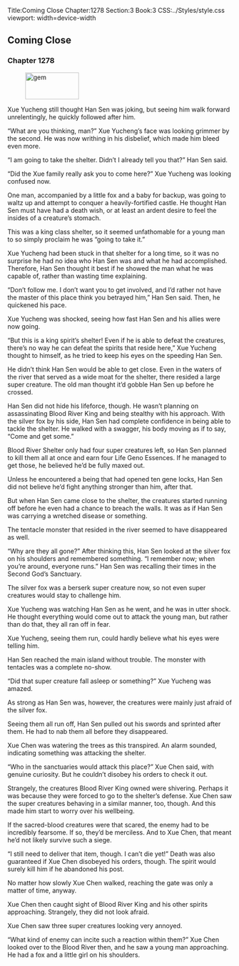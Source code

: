 Title:Coming Close 
Chapter:1278 
Section:3 
Book:3 
CSS:../Styles/style.css 
viewport: width=device-width
  
## Coming Close
### Chapter 1278 
<figure>
	<img src="../Images/gem.gif" alt="gem" id="gem" width="120" height="60" />
</figure>
  

  
  Xue Yucheng still thought Han Sen was joking, but seeing him walk forward unrelentingly, he quickly followed after him.

“What are you thinking, man?” Xue Yucheng’s face was looking grimmer by the second. He was now writhing in his disbelief, which made him bleed even more.

“I am going to take the shelter. Didn’t I already tell you that?” Han Sen said.

“Did the Xue family really ask you to come here?” Xue Yucheng was looking confused now.

One man, accompanied by a little fox and a baby for backup, was going to waltz up and attempt to conquer a heavily-fortified castle. He thought Han Sen must have had a death wish, or at least an ardent desire to feel the insides of a creature’s stomach.

This was a king class shelter, so it seemed unfathomable for a young man to so simply proclaim he was “going to take it.”

Xue Yucheng had been stuck in that shelter for a long time, so it was no surprise he had no idea who Han Sen was and what he had accomplished. Therefore, Han Sen thought it best if he showed the man what he was capable of, rather than wasting time explaining.

“Don’t follow me. I don’t want you to get involved, and I’d rather not have the master of this place think you betrayed him,” Han Sen said. Then, he quickened his pace.

Xue Yucheng was shocked, seeing how fast Han Sen and his allies were now going.

“But this is a king spirit’s shelter! Even if he is able to defeat the creatures, there’s no way he can defeat the spirits that reside here,” Xue Yucheng thought to himself, as he tried to keep his eyes on the speeding Han Sen.

He didn’t think Han Sen would be able to get close. Even in the waters of the river that served as a wide moat for the shelter, there resided a large super creature. The old man thought it’d gobble Han Sen up before he crossed.

Han Sen did not hide his lifeforce, though. He wasn’t planning on assassinating Blood River King and being stealthy with his approach. With the silver fox by his side, Han Sen had complete confidence in being able to tackle the shelter. He walked with a swagger, his body moving as if to say, “Come and get some.”

Blood River Shelter only had four super creatures left, so Han Sen planned to kill them all at once and earn four Life Geno Essences. If he managed to get those, he believed he’d be fully maxed out.

Unless he encountered a being that had opened ten gene locks, Han Sen did not believe he’d fight anything stronger than him, after that.

But when Han Sen came close to the shelter, the creatures started running off before he even had a chance to breach the walls. It was as if Han Sen was carrying a wretched disease or something.

The tentacle monster that resided in the river seemed to have disappeared as well.

“Why are they all gone?” After thinking this, Han Sen looked at the silver fox on his shoulders and remembered something. “I remember now; when you’re around, everyone runs.” Han Sen was recalling their times in the Second God’s Sanctuary.

The silver fox was a berserk super creature now, so not even super creatures would stay to challenge him.

Xue Yucheng was watching Han Sen as he went, and he was in utter shock. He thought everything would come out to attack the young man, but rather than do that, they all ran off in fear.

Xue Yucheng, seeing them run, could hardly believe what his eyes were telling him.

Han Sen reached the main island without trouble. The monster with tentacles was a complete no-show.

“Did that super creature fall asleep or something?” Xue Yucheng was amazed.

As strong as Han Sen was, however, the creatures were mainly just afraid of the silver fox.

Seeing them all run off, Han Sen pulled out his swords and sprinted after them. He had to nab them all before they disappeared.

Xue Chen was watering the trees as this transpired. An alarm sounded, indicating something was attacking the shelter.

“Who in the sanctuaries would attack this place?” Xue Chen said, with genuine curiosity. But he couldn’t disobey his orders to check it out.

Strangely, the creatures Blood River King owned were shivering. Perhaps it was because they were forced to go to the shelter’s defense. Xue Chen saw the super creatures behaving in a similar manner, too, though. And this made him start to worry over his wellbeing.

If the sacred-blood creatures were that scared, the enemy had to be incredibly fearsome. If so, they’d be merciless. And to Xue Chen, that meant he’d not likely survive such a siege.

“I still need to deliver that item, though. I can’t die yet!” Death was also guaranteed if Xue Chen disobeyed his orders, though. The spirit would surely kill him if he abandoned his post.

No matter how slowly Xue Chen walked, reaching the gate was only a matter of time, anyway.

Xue Chen then caught sight of Blood River King and his other spirits approaching. Strangely, they did not look afraid.

Xue Chen saw three super creatures looking very annoyed.

“What kind of enemy can incite such a reaction within them?” Xue Chen looked over to the Blood River then, and he saw a young man approaching. He had a fox and a little girl on his shoulders.

